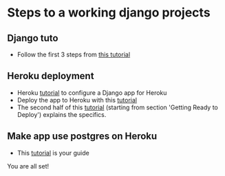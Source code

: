 # Steps to a working django projects
## Django tuto
- Follow the first 3 steps from [this tutorial](https://docs.djangoproject.com/fr/3.0/intro/tutorial01/)

## Heroku deployment
- Heroku [tutorial](https://devcenter.heroku.com/articles/django-app-configuration) to configure a Django app for Heroku
- Deploy the app to Heroku with this [tutorial](https://devcenter.heroku.com/articles/git#tracking-your-app-in-git)
- The second half of this [tutorial](https://medium.com/@BennettGarner/deploying-django-to-heroku-procfile-static-root-other-pitfalls-e7ab8b2ba33b) (starting from section 'Getting Ready to Deploy') explains the specifics.

## Make app use postgres on Heroku
- This [tutorial](https://medium.com/@BennettGarner/deploying-django-to-heroku-connecting-heroku-postgres-fcc960d290d1) is your guide

You are all set!